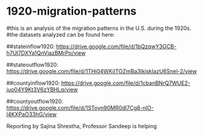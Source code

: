 # 1920-migration-patterns
#this is an analysis of the migration patterns in the U.S. during the 1920s.
#the datasets analyzed can be found here:

##stateinflow1920: https://drive.google.com/file/d/1bQzqwY3GCB-h7UI7DXYa1QnViazBMrPo/view


##stateoutflow1920: https://drive.google.com/file/d/1THi04WKiITOZmBa3lkiskIazU6Snel-2/view 


##countyinflow1920: https://drive.google.com/file/d/1cbanBNrQ7WUE2-juo04Y9Kt3V6zYBHLq/view 


##countyoutflow1920: https://drive.google.com/file/d/1SToyn90MR0dl7Cg8-nlO-l4KXPaO33hG/view  


Reporting by Sajina Shrestha, Professor Sandeep is helping
